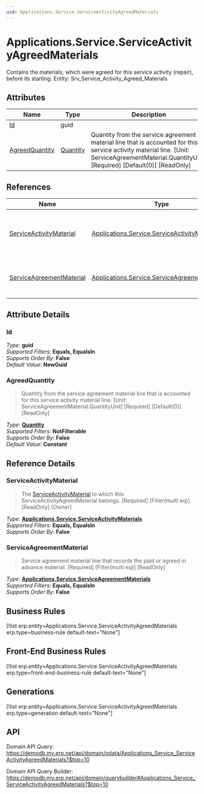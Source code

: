 ```yaml
---
uid: Applications.Service.ServiceActivityAgreedMaterials
---
```

# Applications.Service.ServiceActivityAgreedMaterials

Contains the materials, which were agreed for this service activity (repair), before its starting. Entity: Srv_Service_Activity_Agreed_Materials

## Attributes

| Name | Type | Description |
| ---- | ---- | --- |
| [Id](Applications.Service.ServiceActivityAgreedMaterials.md#Id) | guid |  
| [AgreedQuantity](Applications.Service.ServiceActivityAgreedMaterials.md#AgreedQuantity) | [Quantity](../data-types.md#Quantity) | Quantity from the service agreement material line that is accounted for this service activity material line. [Unit: ServiceAgreementMaterial.QuantityUnit] [Required] [Default(0)] [ReadOnly] 

## References

| Name | Type | Description |
| ---- | ---- | --- |
| [ServiceActivityMaterial](Applications.Service.ServiceActivityAgreedMaterials.md#ServiceActivityMaterial) | [Applications.Service.ServiceActivityMaterials](Applications.Service.ServiceActivityMaterials.md) | The [ServiceActivityMaterial](Applications.Service.ServiceActivityAgreedMaterials.md#ServiceActivityMaterial) to which this ServiceActivityAgreedMaterial belongs. [Required] [Filter(multi eq)] [ReadOnly] [Owner] |
| [ServiceAgreementMaterial](Applications.Service.ServiceActivityAgreedMaterials.md#ServiceAgreementMaterial) | [Applications.Service.ServiceAgreementMaterials](Applications.Service.ServiceAgreementMaterials.md) | Service agreement material line that records the paid or agreed in advance material. [Required] [Filter(multi eq)] [ReadOnly] |


## Attribute Details

### Id

_Type_: **guid**  
_Supported Filters_: **Equals, EqualsIn**  
_Supports Order By_: **False**  
_Default Value_: **NewGuid**  

### AgreedQuantity

> Quantity from the service agreement material line that is accounted for this service activity material line. [Unit: ServiceAgreementMaterial.QuantityUnit] [Required] [Default(0)] [ReadOnly]

_Type_: **[Quantity](../data-types.md#Quantity)**  
_Supported Filters_: **NotFilterable**  
_Supports Order By_: **False**  
_Default Value_: **Constant**  


## Reference Details

### ServiceActivityMaterial

> The [ServiceActivityMaterial](Applications.Service.ServiceActivityAgreedMaterials.md#ServiceActivityMaterial) to which this ServiceActivityAgreedMaterial belongs. [Required] [Filter(multi eq)] [ReadOnly] [Owner]

_Type_: **[Applications.Service.ServiceActivityMaterials](Applications.Service.ServiceActivityMaterials.md)**  
_Supported Filters_: **Equals, EqualsIn**  
_Supports Order By_: **False**  

### ServiceAgreementMaterial

> Service agreement material line that records the paid or agreed in advance material. [Required] [Filter(multi eq)] [ReadOnly]

_Type_: **[Applications.Service.ServiceAgreementMaterials](Applications.Service.ServiceAgreementMaterials.md)**  
_Supported Filters_: **Equals, EqualsIn**  
_Supports Order By_: **False**  



## Business Rules

[!list erp.entity=Applications.Service.ServiceActivityAgreedMaterials erp.type=business-rule default-text="None"]

## Front-End Business Rules

[!list erp.entity=Applications.Service.ServiceActivityAgreedMaterials erp.type=front-end-business-rule default-text="None"]

## Generations

[!list erp.entity=Applications.Service.ServiceActivityAgreedMaterials erp.type=generation default-text="None"]

## API

Domain API Query:
<https://demodb.my.erp.net/api/domain/odata/Applications_Service_ServiceActivityAgreedMaterials?$top=10>

Domain API Query Builder:
<https://demodb.my.erp.net/api/domain/querybuilder#Applications_Service_ServiceActivityAgreedMaterials?$top=10>

